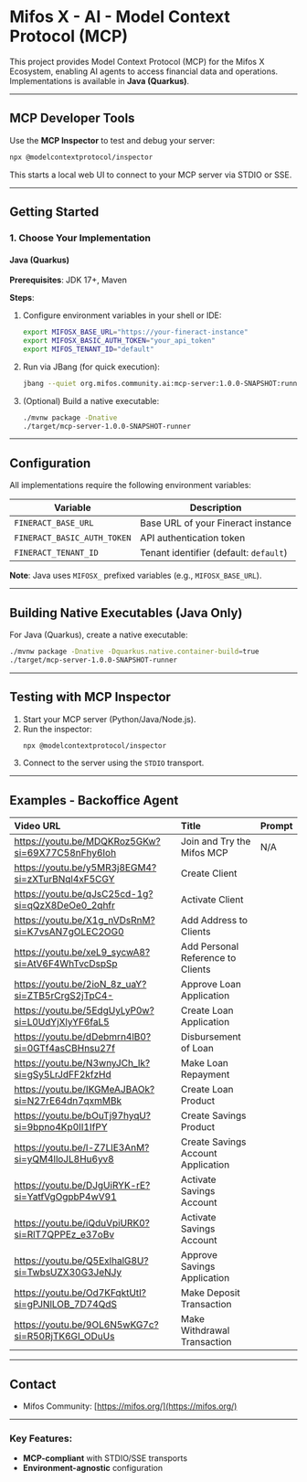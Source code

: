 # Mifos X - AI - Model Context Protocol (MCP) 

This project provides Model Context Protocol (MCP) for the Mifos X Ecosystem, enabling AI agents to access financial data and operations. Implementations is available in **Java (Quarkus)**.

---

## MCP Developer Tools

Use the **MCP Inspector** to test and debug your server:

```bash
npx @modelcontextprotocol/inspector
```

This starts a local web UI to connect to your MCP server via STDIO or SSE.

---

## Getting Started

### 1. Choose Your Implementation

#### **Java (Quarkus)**
**Prerequisites**: JDK 17+, Maven

**Steps**:
1. Configure environment variables in your shell or IDE:
   ```bash
   export MIFOSX_BASE_URL="https://your-fineract-instance"
   export MIFOSX_BASIC_AUTH_TOKEN="your_api_token"
   export MIFOS_TENANT_ID="default"
   ```
2. Run via JBang (for quick execution):
   ```bash
   jbang --quiet org.mifos.community.ai:mcp-server:1.0.0-SNAPSHOT:runner
   ```
3. (Optional) Build a native executable:
   ```bash
   ./mvnw package -Dnative
   ./target/mcp-server-1.0.0-SNAPSHOT-runner
   ```

---

## Configuration

All implementations require the following environment variables:

| Variable               | Description                          |
|------------------------|--------------------------------------|
| `FINERACT_BASE_URL`    | Base URL of your Fineract instance   |
| `FINERACT_BASIC_AUTH_TOKEN` | API authentication token |
| `FINERACT_TENANT_ID`   | Tenant identifier (default: `default`) |

**Note**: Java uses `MIFOSX_` prefixed variables (e.g., `MIFOSX_BASE_URL`).

---

## Building Native Executables (Java Only)

For Java (Quarkus), create a native executable:
```bash
./mvnw package -Dnative -Dquarkus.native.container-build=true
./target/mcp-server-1.0.0-SNAPSHOT-runner
```

---

## Testing with MCP Inspector

1. Start your MCP server (Python/Java/Node.js).
2. Run the inspector:
   ```bash
   npx @modelcontextprotocol/inspector
   ```
3. Connect to the server using the `STDIO` transport.

---

## Examples - Backoffice Agent

| Video URL | Title | Prompt |
| :--- | :--- | :--- |
| https://youtu.be/MDQKRoz5GKw?si=69X77C58nFhy6Ioh | Join and Try the Mifos MCP | N/A |
| https://youtu.be/y5MR3j8EGM4?si=zXTurBNql4xF5CGY | Create Client   | |
| https://youtu.be/qJsC25cd-1g?si=qQzX8DeOe0_2qhfr | Activate Client   | |
| https://youtu.be/X1g_nVDsRnM?si=K7vsAN7gOLEC2OG0 | Add Address to Clients   | |
| https://youtu.be/xeL9_sycwA8?si=AtV6F4WhTvcDspSp | Add Personal Reference to Clients   | |
| https://youtu.be/2ioN_8z_uaY?si=ZTB5rCrgS2jTpC4- | Approve Loan Application   | |
| https://youtu.be/5EdgUyLyP0w?si=L0UdYjXlyYF6faL5 | Create Loan Application   | |
| https://youtu.be/dDebmrn4lB0?si=0GTf4asCBHnsu27f | Disbursement of Loan   | |
| https://youtu.be/N3wnyJCh_Ik?si=gSy5LrJdFF2kfzHd | Make Loan Repayment   | |
| https://youtu.be/IKGMeAJBAOk?si=N27rE64dn7qxmMBk | Create Loan Product   | |
| https://youtu.be/bOuTj97hyqU?si=9bpno4Kp0II1IfPY | Create Savings Product   | |
| https://youtu.be/l-Z7LlE3AnM?si=yQM4lloJL8Hu6yv8 | Create Savings Account Application   | |
| https://youtu.be/DJgUiRYK-rE?si=YatfVgOgpbP4wV91 | Activate Savings Account   | |
| https://youtu.be/iQduVpiURK0?si=RlT7QPPEz_e37oBv | Activate Savings Account   | |
| https://youtu.be/Q5ExlhalG8U?si=TwbsUZX30G3JeNJy | Approve Savings Application   | |
| https://youtu.be/Od7KFqktUtI?si=gPJNlLOB_7D74QdS | Make Deposit Transaction   | |
| https://youtu.be/9OL6N5wKG7c?si=R50RjTK6GI_ODuUs | Make Withdrawal Transaction   | |
---

## Contact

- Mifos Community: [https://mifos.org/](https://mifos.org/)
---

### Key Features:
- **MCP-compliant** with STDIO/SSE transports
- **Environment-agnostic** configuration

